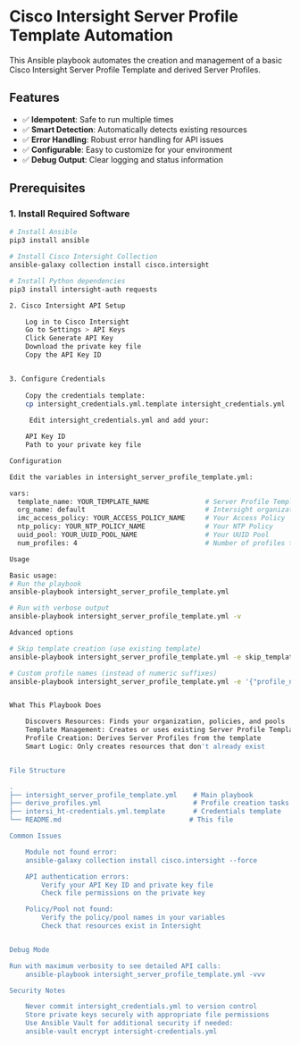 # Cisco Intersight Server Profile Template Automation

This Ansible playbook automates the creation and management of a basic Cisco Intersight Server Profile Template and derived Server Profiles.

## Features

- ✅ **Idempotent**: Safe to run multiple times
- ✅ **Smart Detection**: Automatically detects existing resources
- ✅ **Error Handling**: Robust error handling for API issues
- ✅ **Configurable**: Easy to customize for your environment
- ✅ **Debug Output**: Clear logging and status information

## Prerequisites

### 1. Install Required Software

```bash
# Install Ansible
pip3 install ansible

# Install Cisco Intersight Collection
ansible-galaxy collection install cisco.intersight

# Install Python dependencies
pip3 install intersight-auth requests

2. Cisco Intersight API Setup

    Log in to Cisco Intersight
    Go to Settings > API Keys
    Click Generate API Key
    Download the private key file
    Copy the API Key ID


3. Configure Credentials
    
    Copy the credentials template:
	cp intersight_credentials.yml.template intersight_credentials.yml
   
     Edit intersight_credentials.yml and add your:

    API Key ID
    Path to your private key file

Configuration

Edit the variables in intersight_server_profile_template.yml:

vars:
  template_name: YOUR_TEMPLATE_NAME              # Server Profile Template name
  org_name: default                              # Intersight organization
  imc_access_policy: YOUR_ACCESS_POLICY_NAME     # Your Access Policy
  ntp_policy: YOUR_NTP_POLICY_NAME               # Your NTP Policy  
  uuid_pool: YOUR_UUID_POOL_NAME                 # Your UUID Pool
  num_profiles: 4                                # Number of profiles to create

Usage

Basic usage:
# Run the playbook
ansible-playbook intersight_server_profile_template.yml

# Run with verbose output
ansible-playbook intersight_server_profile_template.yml -v

Advanced options

# Skip template creation (use existing template)
ansible-playbook intersight_server_profile_template.yml -e skip_template_creation=true

# Custom profile names (instead of numeric suffixes)
ansible-playbook intersight_server_profile_template.yml -e '{"profile_names": ["WebServer-01", "WebServer-02", "AppServer-01"]}'


What This Playbook Does

    Discovers Resources: Finds your organization, policies, and pools
    Template Management: Creates or uses existing Server Profile Template
    Profile Creation: Derives Server Profiles from the template
    Smart Logic: Only creates resources that don't already exist


File Structure

.
├── intersight_server_profile_template.yml    # Main playbook
├── derive_profiles.yml                       # Profile creation tasks
├── intersi_ht-credentials.yml.template       # Credentials template
└── README.md                                # This file

Common Issues

    Module not found error:
	ansible-galaxy collection install cisco.intersight --force

    API authentication errors:
        Verify your API Key ID and private key file
        Check file permissions on the private key

    Policy/Pool not found:
        Verify the policy/pool names in your variables
        Check that resources exist in Intersight


Debug Mode

Run with maximum verbosity to see detailed API calls:
	ansible-playbook intersight_server_profile_template.yml -vvv

Security Notes

    Never commit intersight_credentials.yml to version control
    Store private keys securely with appropriate file permissions
    Use Ansible Vault for additional security if needed:
	ansible-vault encrypt intersight-credentials.yml
